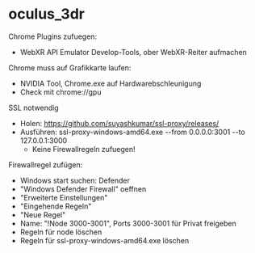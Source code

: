 # oculus_3dr

Chrome Plugins zufuegen:

-   WebXR API Emulator
    Develop-Tools, ober WebXR-Reiter aufmachen

Chrome muss auf Grafikkarte laufen:

-   NVIDIA Tool, Chrome.exe auf Hardwarebschleunigung
-   Check mit chrome://gpu

SSL notwendig

-   Holen: https://github.com/suyashkumar/ssl-proxy/releases/
-   Ausführen:
    ssl-proxy-windows-amd64.exe --from 0.0.0.0:3001 --to 127.0.0.1:3000
    -   Keine Firewallregeln zufuegen!

Firewallregel zufügen:

-   Windows start suchen: Defender
-   "Windows Defender Firewall" oeffnen
-   "Erweiterte Einstellungen"
-   "Eingehende Regeln"
-   "Neue Regel"
-   Name: "!Node 3000-3001", Ports 3000-3001 für Privat freigeben
-   Regeln für node löschen
-   Regeln für ssl-proxy-windows-amd64.exe löschen
